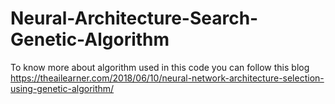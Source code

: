 # Neural-Architecture-Search-Genetic-Algorithm

To know more about algorithm used in this code you can follow this blog https://theailearner.com/2018/06/10/neural-network-architecture-selection-using-genetic-algorithm/
